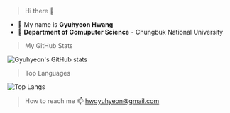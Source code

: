 > Hi there 👋
* 🧑 My name is **Gyuhyeon Hwang**
* 🌱 **Department of Comuputer Science** - Chungbuk National University



> My GitHub Stats
> 
![Gyuhyeon's GitHub stats](https://github-readme-stats.vercel.app/api?username=hgyuhyeon&show_icons=true&theme=nightowl)




> Top Languages
> 
![Top Langs](https://github-readme-stats.vercel.app/api/top-langs/?username=hgyuhyeon&langs_count=8&layout=compact)



> How to reach me
📫 hwgyuhyeon@gmail.com


<!--
**hgyuhyeon/hgyuhyeon** is a ✨ _special_ ✨ repository because its `README.md` (this file) appears on your GitHub profile.

Here are some ideas to get you started:

- 🔭 I’m currently working on ...
- 🌱 I’m currently learning ...
- 👯 I’m looking to collaborate on ...
- 🤔 I’m looking for help with ...
- 💬 Ask me about ...
- 📫 How to reach me: ...
- 😄 Pronouns: ...
- ⚡ Fun fact: ...
-->
